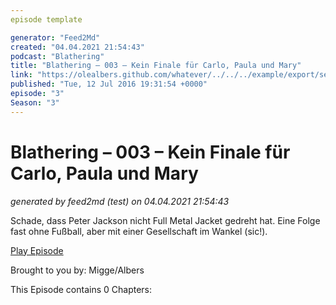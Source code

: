 ```yaml
---
episode template

generator: "Feed2Md"
created: "04.04.2021 21:54:43"
podcast: "Blathering"
title: "Blathering – 003 – Kein Finale für Carlo, Paula und Mary"
link: "https://olealbers.github.com/whatever/../../../example/export/seasons/1/2016/7/Blathering – 003 – Kein Finale für Carlo, Paula und Mary.md"
published: "Tue, 12 Jul 2016 19:31:54 +0000"
episode: "3"
Season: "3"
---
```


# Blathering – 003 – Kein Finale für Carlo, Paula und Mary
_generated by feed2md (test) on 04.04.2021 21:54:43_

Schade, dass Peter Jackson nicht Full Metal Jacket gedreht hat. Eine Folge fast ohne Fußball, aber mit einer Gesellschaft im Wankel (sic!).

[Play Episode](https://www.blathering.de/podlove/file/52/s/feed/c/mp3/blathering_003.mp3)

Brought to you by: Migge/Albers

This Episode contains 0 Chapters:



